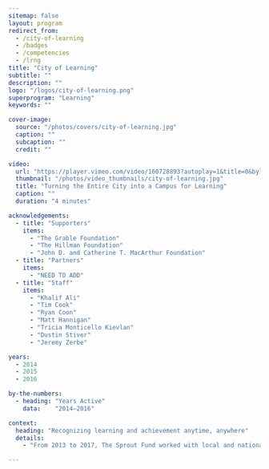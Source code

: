 ```yaml
---
sitemap: false
layout: program
redirect_from:
  - /city-of-learning
  - /badges
  - /competencies
  - /lrng
title: "City of Learning"
subtitle: ""
description: ""
logo: "/logos/city-of-learning.png"
superprogram: "Learning"
keywords: ""

cover-image:
  source: "/photos/covers/city-of-learning.jpg"
  caption: ""
  subcaption: ""
  credit: ""

video:
  url: "https://player.vimeo.com/video/160728893?autoplay=1&title=0&byline=0&portrait=0"
  thumbnail: "/photos/video_thumbnails/city-of-learning.jpg"
  title: "Turning the Entire City into a Campus for Learning"
  caption: ""
  duration: "4 minutes"

acknowledgements:
  - title: "Supporters"
    items:
      - "The Grable Foundation"
      - "The Hillman Foundation"
      - "John D. and Catherine T. MacArthur Foundation"
  - title: "Partners"
    items:
      - "NEED TO ADD"
  - title: "Staff"
    items:
      - "Khalif Ali"
      - "Tim Cook"
      - "Ryan Coon"
      - "Matt Hannigan"
      - "Tricia Monticello Kievlan"
      - "Dustin Stiver"
      - "Jeremy Zerbe"

years:
  - 2014
  - 2015
  - 2016

by-the-numbers:
  - heading: "Years Active"
    data:    "2014–2016"

context:
  heading: "Recognizing learning and achievement anytime, anywhere"
  details:
    - "From 2013 to 2017, The Sprout Fund worked with local and national partners to promote digital badges. Like badges earned in scouting, digital badges recognize learning wherever and whenever it happens: in classrooms, in libraries, in city parks, and more. Through summer programs like City of Learning and national events like the Summit to Reconnect Learning, Sprout led local and national conversations about this new model’s potential to transform how employers and educators recognize and reward learning."

---
```

